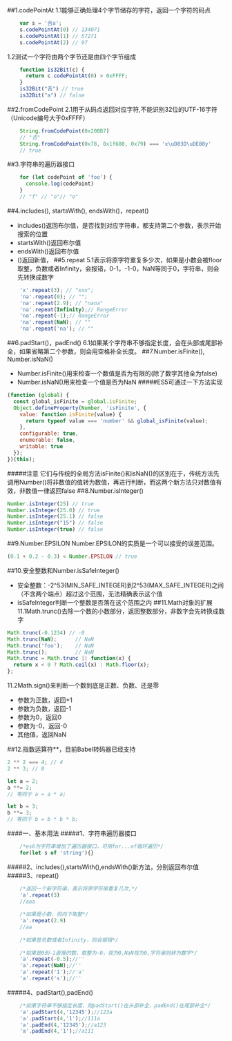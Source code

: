 ##1.codePointAt
1.1能够正确处理4个字节储存的字符，返回一个字符的码点
```javascript
    var s = '𠮷a';
    s.codePointAt(0) // 134071
    s.codePointAt(1) // 57271
    s.codePointAt(2) // 97
```
1.2测试一个字符由两个字节还是由四个字节组成
```javascript
    function is32Bit(c) {
      return c.codePointAt(0) > 0xFFFF;
    }
    is32Bit("𠮷") // true
    is32Bit("a") // false
```
##2.fromCodePoint
2.1用于从码点返回对应字符,不能识别32位的UTF-16字符（Unicode编号大于0xFFFF）
```javascript
    String.fromCodePoint(0x20BB7)
    // "𠮷"
    String.fromCodePoint(0x78, 0x1f680, 0x79) === 'x\uD83D\uDE80y'
    // true
```
##3.字符串的遍历器接口
```javascript
    for (let codePoint of 'foo') {
      console.log(codePoint)
    }
    // "f" // "o"// "o"
```
##4.includes(), startsWith(), endsWith()，repeat()
* includes()返回布尔值，是否找到对应字符串，都支持第二个参数，表示开始搜索的位置
* startsWith()返回布尔值
* endsWith()返回布尔值
* ()返回新值，
##5.repeat
5.1表示将原字符重复多少次，如果是小数会被floor取整，负数或者Infinity，会报错，0-1，-1-0，NaN等同于0，字符串，则会先转换成数字
```javascript
    'x'.repeat(3); // "xxx";
    'na'.repeat(0); // "";
    'na'.repeat(2.9); // "nana"
    'na'.repeat(Infinity);// RangeError
    'na'.repeat(-1);// RangeError
    'na'.repeat(NaN); // ""
    'na'.repeat('na'); // ""
```
##6.padStart()，padEnd()
6.1如果某个字符串不够指定长度，会在头部或尾部补全，如果省略第二个参数，则会用空格补全长度。
##7.Number.isFinite(), Number.isNaN()
* Number.isFinite()用来检查一个数值是否为有限的(除了数字其他全为false)
* Number.isNaN()用来检查一个值是否为NaN
#####ES5可通过一下方法实现
```javascript
(function (global) {
  const global_isFinite = global.isFinite;
  Object.defineProperty(Number, 'isFinite', {
    value: function isFinite(value) {
      return typeof value === 'number' && global_isFinite(value);
    },
    configurable: true,
    enumerable: false,
    writable: true
  });
})(this);
```
#####注意
    它们与传统的全局方法isFinite()和isNaN()的区别在于，传统方法先调用Number()将非数值的值转为数值，再进行判断，而这两个新方法只对数值有效，非数值一律返回false
##8.Number.isInteger()
```javascript
Number.isInteger(25) // true
Number.isInteger(25.0) // true
Number.isInteger(25.1) // false
Number.isInteger("15") // false
Number.isInteger(true) // false
```
##9.Number.EPSILON
Number.EPSILON的实质是一个可以接受的误差范围。
```javascript
(0.1 + 0.2 - 0.3) < Number.EPSILON // true
```
##10.安全整数和Number.isSafeInteger()
* 安全整数：-2^53(MIN_SAFE_INTEGER)到2^53(MAX_SAFE_INTEGER)之间（不含两个端点）超过这个范围，无法精确表示这个值
* isSafeInteger判断一个整数是否落在这个范围之内
##11.Math对象的扩展
11.1Math.trunc()去除一个数的小数部分，返回整数部分，非数字会先转换成数字
```javascript
Math.trunc(-0.1234) // -0
Math.trunc(NaN);      // NaN
Math.trunc('foo');    // NaN
Math.trunc();         // NaN
Math.trunc = Math.trunc || function(x) {
  return x < 0 ? Math.ceil(x) : Math.floor(x);
};
```
11.2Math.sign()来判断一个数到底是正数、负数、还是零
* 参数为正数，返回+1
* 参数为负数，返回-1
* 参数为0，返回0
* 参数为-0，返回-0
* 其他值，返回NaN

##12.指数运算符**，目前Babel转码器已经支持
```javascript
2 ** 2 === 4; // 4
2 ** 3; // 8

let a = 2;
a **= 2;
// 等同于 a = a * a;

let b = 3;
b **= 3;
// 等同于 b = b * b * b;
```














####一、基本用法
#####1、字符串遍历器接口
```javascript
    /*es6为字符串增加了遍历器接口，可用for...of循环遍历*/
    for(let s of 'string'){}
```
#####2、includes(),startsWith(),endsWith()新方法，分别返回布尔值
#####3、repeat()
```javascript
    /*返回一个新字符串，表示将原字符串重复几次,*/
    'a'.repeat(3)
    //aaa
    
    /*如果是小数，则向下取整*/
    'a'.repeat(2.9)
    //aa
    
    /*如果是负数或者Infinity，则会报错*/
    
    /*如果是0到-1直接的数，取整为-0，视为0,NaN视为0,字符串则转为数字*/
    'a'.repeat(-0.5);//''
    'a'.repeat(NaN);//''
    'a'.repeat('1');//'a'
    'a'.repeat('s');//''
```
#####4、padStart(),padEnd()
```javascript
    /*如果字符串不够指定长度，则padStart()在头部补全，padEnd()在尾部补全*/
    'a'.padStart(4,'12345');//123a
    'a'.padStart(4,'1');//111a
    'a'.padEnd(4,'12345');//a123
    'a'.padEnd(4,'1');//a111
```
